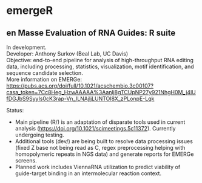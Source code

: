 # emergeR
## en Masse Evaluation of RNA Guides: R suite
In development.  
Developer: Anthony Surkov (Beal Lab, UC Davis)  
Objective: end-to-end pipeline for analysis of high-throughput RNA editing data, including processing, statistics, visualization, motif identification, and sequence candidate selection.  
More information on EMERGe: https://pubs.acs.org/doi/full/10.1021/acschembio.3c00107?casa_token=7Cc8Heg_HzwAAAAA%3Aanlj8gTCUpNP27y921NhgH0M_j4lUfDGJbS9SyyIs0cK3rap-Vn_ILNAjljLUNTOI8X_zPLonpE-Lqk  

Status:
- Main pipeline (R/) is an adaptation of disparate tools used in current analysis (https://doi.org/10.1021/scimeetings.5c11372). Currently undergoing testing.
- Additional tools (dev/) are being built to resolve data processing issues (fixed Z base not being read as C, regex preprocessing helping with homopolymeric repeats in NGS data) and generate reports for EMERGe screens.
- Planned work includes ViennaRNA utilization to predict viability of guide-target binding in an intermolecular reaction context.
